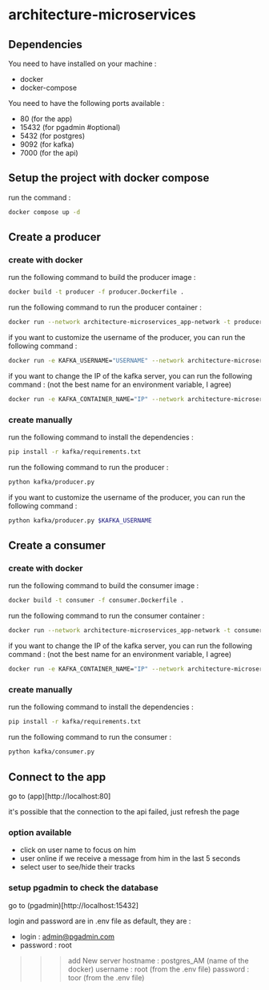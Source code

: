 # architecture-microservices

## Dependencies

You need to have installed on your machine :
- docker
- docker-compose

You need to have the following ports available :
- 80 (for the app)
- 15432 (for pgadmin #optional)
- 5432 (for postgres)
- 9092 (for kafka)
- 7000 (for the api)

## Setup the project with docker compose

run the command :
```sh
docker compose up -d
```

## Create a producer

### create with docker 
run the following command to build the producer image :
```sh
docker build -t producer -f producer.Dockerfile .
```

run the following command to run the producer container :
```sh
docker run --network architecture-microservices_app-network -t producer
```

if you want to customize the username of the producer, you can run the following command :
```sh
docker run -e KAFKA_USERNAME="USERNAME" --network architecture-microservices_app-network -t pro
```

if you want to change the IP of the kafka server, you can run the following command :
(not the best name for an environment variable, I agree)
```sh
docker run -e KAFKA_CONTAINER_NAME="IP" --network architecture-microservices_app-network -t producer
```

### create manually

run the following command to install the dependencies :
```sh
pip install -r kafka/requirements.txt
```

run the following command to run the producer :
```sh
python kafka/producer.py
```

if you want to customize the username of the producer, you can run the following command :
```sh
python kafka/producer.py $KAFKA_USERNAME
```


## Create a consumer

### create with docker
run the following command to build the consumer image :
```sh
docker build -t consumer -f consumer.Dockerfile .
```

run the following command to run the consumer container :
```sh
docker run --network architecture-microservices_app-network -t consumer
```

if you want to change the IP of the kafka server, you can run the following command :
(not the best name for an environment variable, I agree)
```sh
docker run -e KAFKA_CONTAINER_NAME="IP" --network architecture-microservices_app-network -t consumer
```

### create manually

run the following command to install the dependencies :
```sh
pip install -r kafka/requirements.txt
```

run the following command to run the consumer :
```sh
python kafka/consumer.py
```


## Connect to the app

go to (app)[http://localhost:80]

it's possible that the connection to the api failed, just refresh the page <C-r>

### option available

- click on user name to focus on him
- user online if we receive a message from him in the last 5 seconds
- select user to see/hide their tracks

### setup pgadmin to check the database

go to (pgadmin)[http://localhost:15432]

login and password are in .env file
as default, they are :
- login : admin@pgadmin.com
- password : root

>>> add New server
>>> hostname : postgres_AM (name of the docker)
>>> username : root (from the .env file)
>>> password : toor (from the .env file)

